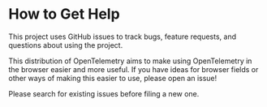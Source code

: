 # How to Get Help

This project uses GitHub issues to track bugs, feature requests, and questions about using the project.

This distribution of OpenTelemetry aims to make using OpenTelemetry in the browser easier and more useful. If you have ideas for browser fields or other ways of making this easier to use, please open an issue!

Please search for existing issues before filing a new one.
